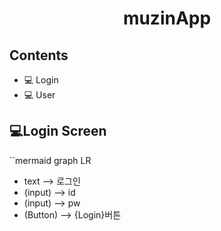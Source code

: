 <h1 align = "center">
  muzinApp
</h>

## Contents
- 💻 Login
- 💻 User

## 💻Login Screen
``mermaid
graph LR
- text --> 로그인
- (input) --> id
- (input) --> pw
- (Button) --> {Login}버튼
